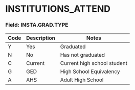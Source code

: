 # INSTITUTIONS_ATTEND

### Field: INSTA.GRAD.TYPE

| Code | Description | Notes                       |
| ---- | ----------- | --------------------------- |
| Y    | Yes         | Graduated                   |
| N    | No          | Has not graduated           |
| C    | Current     | Current high school student |
| G    | GED         | High School Equivalency     |
| A    | AHS         | Adult High School           |